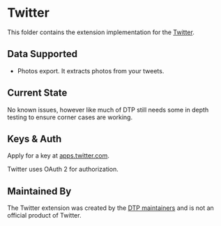 # Twitter
This folder contains the extension implementation for the
[Twitter](https://twitter.com/).

## Data Supported

 - Photos export. It extracts photos from your tweets.

## Current State
No known issues, however like much of DTP still needs some in depth testing to ensure corner
cases are working.

## Keys & Auth

Apply for a key at [apps.twitter.com](https://apps.twitter.com/).

Twitter uses OAuth 2 for authorization.

## Maintained By

The Twitter extension was created by the
[DTP maintainers](mailto:portability-maintainers@googlegroups.com)
and is not an official product of Twitter.
